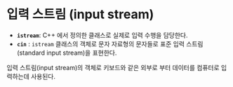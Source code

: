 #  입력 스트림 (input stream)

* **```istream```**: C++ 에서 정의한 클래스로 실제로 입력 수행을 담당한다.  
* **```cin```** : ```istream``` 클래스의 객체로 문자 자료형의 문자들로 표준 입력 스트림(standard input stream)을 표현한다. 

입력 스트림(input stream)의 객체로 키보드와 같은 외부로 부터 데이터를 컴퓨터로 입력하는데 사용된다.




